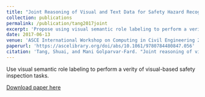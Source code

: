 ```yaml
---
title: "Joint Reasoning of Visual and Text Data for Safety Hazard Recognition"
collection: publications
permalink: /publication/tang2017joint
excerpt: 'Propose using visual semantic role labeling to perform a verity of visual-based safety inspection tasks.'
date: 2017-06-13
venue: 'ASCE International Workshop on Computing in Civil Engineering 2017'
paperurl: 'https://ascelibrary.org/doi/abs/10.1061/9780784480847.056'
citation: 'Tang, Shuai, and Mani Golparvar-Fard. "Joint reasoning of visual and text data for safety hazard recognition." Computing in Civil Engineering 2017. 2017. 450-457.'
---
```

Use visual semantic role labeling to perform a verity of visual-based safety inspection tasks.

[Download paper here](https://ascelibrary.org/doi/abs/10.1061/9780784480847.056)

